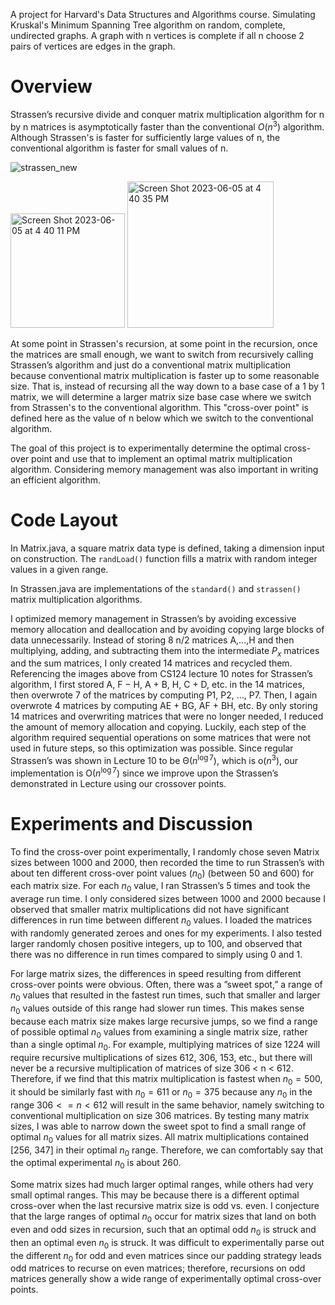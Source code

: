 A project for Harvard's Data Structures and Algorithms course. Simulating Kruskal's Minimum Spanning Tree algorithm on random, 
complete, undirected graphs. A graph with n vertices is complete if all n choose 2 pairs of vertices are edges in the graph.

# Overview
Strassen’s recursive divide and conquer matrix multiplication algorithm for n by n matrices is asymptotically faster than the 
conventional 
$O(n^3)$ algorithm. Although Strassen's is faster for sufficiently large values of n, the conventional algorithm is faster 
for small values of n.

![strassen_new](https://github.com/jamesb2413/Optimizing-Strassen-Matrix-Multiplication/assets/43123401/82115e75-7dad-48db-84fb-08d3221a146c)

<img width="183" alt="Screen Shot 2023-06-05 at 4 40 11 PM" src="https://github.com/jamesb2413/Optimizing-Strassen-Matrix-Multiplication/assets/43123401/e8177cf6-c8f9-42b7-b795-12e49010d2ce">

<img width="234" alt="Screen Shot 2023-06-05 at 4 40 35 PM" src="https://github.com/jamesb2413/Optimizing-Strassen-Matrix-Multiplication/assets/43123401/1c8fbe0a-a9d3-4b98-8e8c-30d02abfa207">


At some point in Strassen's recursion, at some point in the recursion, once the matrices are small enough, we want to switch from recursively 
calling Strassen’s algorithm and just do a conventional matrix multiplication because conventional matrix multiplication is faster up to some reasonable size.
That is, instead of recursing all the way down to a base case of a 1 by 1 matrix, we will determine a larger matrix size base case where we switch
from Strassen's to the conventional algorithm. This "cross-over point" is defined here as the value of n below which we switch to the conventional
algorithm. 

The goal of this project is to experimentally determine the optimal cross-over point and use that to implement an optimal matrix multiplication
algorithm. Considering memory management was also important in writing an efficient algorithm.

# Code Layout
In Matrix.java, a square matrix data type is defined, taking a dimension input on construction. The `randLoad()` function fills a matrix with 
random integer values in a given range. 

In Strassen.java are implementations of the `standard()` and `strassen()` matrix multiplication algorithms.

I optimized memory management in Strassen’s by avoiding excessive memory allocation and deallocation and by avoiding copying large blocks of data unnecessarily. 
Instead of storing 8 n/2 matrices A,...,H and then multiplying, adding, and subtracting them into the intermediate $P_x$ matrices and the sum matrices, I only created 14 matrices and recycled them. Referencing the images above from CS124 lecture 10 notes for Strassen’s algorithm, I first stored A, F − H, A + B, H, C + D, etc. in the 14 matrices, then overwrote 7 of the matrices by computing P1, P2, ..., P7. Then, I again overwrote 4 matrices by computing AE + BG, AF + BH, etc. By only storing 14 matrices and overwriting matrices that were no longer needed, I reduced the amount of memory allocation and copying. Luckily, each step of the algorithm required sequential operations on some matrices that were not used in future steps, so this optimization was possible. Since regular Strassen’s was shown in Lecture 10 to be Θ($n^{\log 7}$), which is o($n^3$), our implementation is O($n^{\log 7}$) since we improve upon the Strassen’s demonstrated in Lecture using our crossover points.


# Experiments and Discussion
To find the cross-over point experimentally, I randomly chose seven Matrix sizes between 1000 and 2000, then recorded the time to run 
Strassen’s with about ten different cross-over point values ($n_0$) (between 50 and 600) for each matrix size. For each $n_0$ value, I 
ran Strassen’s 5 times and took the average run time. I only considered sizes between 1000 and 2000 because I observed that smaller matrix 
multiplications did not have significant differences in run time between different $n_0$ values. I loaded the matrices with randomly generated zeroes and ones
for my experiments. I also tested larger randomly chosen positive integers, up to 100, and observed that there was no 
difference in run times compared to simply using 0 and 1. 

For large matrix sizes, the differences in speed resulting from different cross-over points were obvious. Often, there was a ”sweet spot,” a
range of $n_0$ values that resulted in the fastest run times, such that smaller and larger $n_0$ values outside of this range had slower 
run times. This makes sense because each matrix size makes large recursive jumps, so we find a range of possible optimal $n_0$ values from 
examining a single matrix size, rather than a single optimal $n_0$. For example, multiplying matrices of size 1224 will require recursive 
multiplications of sizes 612, 306, 153, etc., but there will never be a recursive multiplication of matrices of size 306 < n < 612. 
Therefore, if we find that this matrix multiplication is fastest when $n_0 = 500$, it should be similarly fast with $n_0 = 611$ or $n_0 = 375$
because any $n_0$ in the range $306 <= n < 612$ will result in the same behavior, namely switching to conventional multiplication on size 
306 matrices. By testing many matrix sizes, I was able to narrow down the sweet spot to find a small range of optimal $n_0$ values for all matrix sizes.
All matrix multiplications contained [256, 347] in their optimal $n_0$ range. Therefore, we can comfortably 
say that the optimal experimental $n_0$ is about 260.

Some matrix sizes had much larger optimal ranges, while others had very small optimal ranges. This may be because there
is a different optimal cross-over when the last recursive matrix size is odd vs. even. I conjecture that the large ranges of optimal $n_0$
occur for matrix sizes that land on both even and odd sizes in recursion, such that an optimal odd $n_0$ is struck and then an optimal even 
$n_0$ is struck. It was difficult to experimentally parse out the different $n_0$ for odd and even matrices since our padding strategy 
leads odd matrices to recurse on even matrices; therefore, recursions on odd matrices generally show a wide range of experimentally 
optimal cross-over points.



